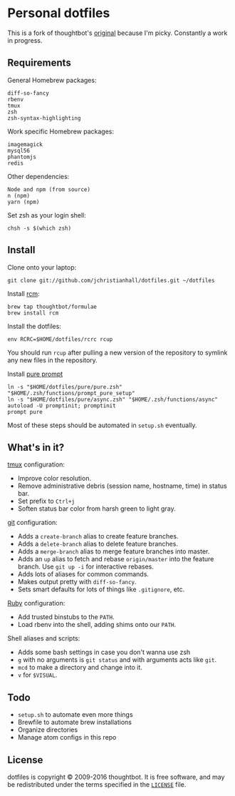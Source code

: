 Personal dotfiles
===================

This is a fork of thoughtbot's [original](https://github.com/thoughtbot/dotfiles.git)
because I'm picky. Constantly a work in progress.

Requirements
------------

General Homebrew packages:

    diff-so-fancy
    rbenv
    tmux
    zsh
    zsh-syntax-highlighting

Work specific Homebrew packages:

    imagemagick
    mysql56
    phantomjs
    redis

Other dependencies:

    Node and npm (from source)
    n (npm)
    yarn (npm)

Set zsh as your login shell:

    chsh -s $(which zsh)

Install
-------

Clone onto your laptop:

    git clone git://github.com/jchristianhall/dotfiles.git ~/dotfiles

Install [rcm](https://github.com/thoughtbot/rcm):

    brew tap thoughtbot/formulae
    brew install rcm

Install the dotfiles:

    env RCRC=$HOME/dotfiles/rcrc rcup

You should run `rcup` after pulling a new version of the repository to symlink
any new files in the repository.

Install [pure prompt](https://github.com/sindresorhus/pure#manually)

    ln -s "$HOME/dotfiles/pure/pure.zsh" "$HOME/.zsh/functions/prompt_pure_setup"
    ln -s "$HOME/dotfiles/pure/async.zsh" "$HOME/.zsh/functions/async"
    autoload -U promptinit; promptinit
    prompt pure

Most of these steps should be automated in `setup.sh` eventually.

What's in it?
-------------

[tmux](http://robots.thoughtbot.com/a-tmux-crash-course)
configuration:

* Improve color resolution.
* Remove administrative debris (session name, hostname, time) in status bar.
* Set prefix to `Ctrl+j`
* Soften status bar color from harsh green to light gray.

[git](http://git-scm.com/) configuration:

* Adds a `create-branch` alias to create feature branches.
* Adds a `delete-branch` alias to delete feature branches.
* Adds a `merge-branch` alias to merge feature branches into master.
* Adds an `up` alias to fetch and rebase `origin/master` into the feature
  branch. Use `git up -i` for interactive rebases.
* Adds lots of aliases for common commands.
* Makes output pretty with `diff-so-fancy`.
* Sets smart defaults for lots of things like `.gitignore`, etc.

[Ruby](https://www.ruby-lang.org/en/) configuration:

* Add trusted binstubs to the `PATH`.
* Load rbenv into the shell, adding shims onto our `PATH`.

Shell aliases and scripts:

* Adds some bash settings in case you don't wanna use zsh
* `g` with no arguments is `git status` and with arguments acts like `git`.
* `mcd` to make a directory and change into it.
* `v` for `$VISUAL`.

Todo
----
* `setup.sh` to automate even more things
* Brewfile to automate brew installations
* Organize directories
* Manage atom configs in this repo

License
-------

dotfiles is copyright © 2009-2016 thoughtbot. It is free software, and may be
redistributed under the terms specified in the [`LICENSE`] file.

[`LICENSE`]: /LICENSE
